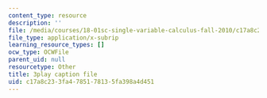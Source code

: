 ```yaml
---
content_type: resource
description: ''
file: /media/courses/18-01sc-single-variable-calculus-fall-2010/c17a8c233fa4785178135fa398a4d451_KhwQKE_tld0.srt
file_type: application/x-subrip
learning_resource_types: []
ocw_type: OCWFile
parent_uid: null
resourcetype: Other
title: 3play caption file
uid: c17a8c23-3fa4-7851-7813-5fa398a4d451
---
```

